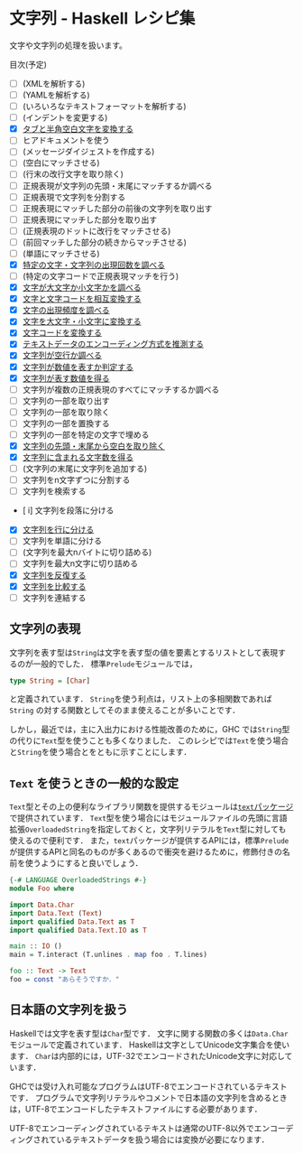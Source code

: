 # 文字列 - Haskell レシピ集

文字や文字列の処理を扱います。

目次(予定)

- [ ] (XMLを解析する)
- [ ] (YAMLを解析する)
- [ ] (いろいろなテキストフォーマットを解析する)
- [ ] (インデントを変更する)
- [x] [タブと半角空白文字を変換する](タブと半角空白文字を変換する.md)
- [ ] ヒアドキュメントを使う
- [ ] (メッセージダイジェストを作成する)
- [ ] (空白にマッチさせる)
- [ ] (行末の改行文字を取り除く)
- [ ] 正規表現が文字列の先頭・末尾にマッチするか調べる
- [ ] 正規表現で文字列を分割する
- [ ] 正規表現にマッチした部分の前後の文字列を取り出す
- [ ] 正規表現にマッチした部分を取り出す
- [ ] (正規表現のドットに改行をマッチさせる)
- [ ] (前回マッチした部分の続きからマッチさせる)
- [ ] (単語にマッチさせる)
- [x] [特定の文字・文字列の出現回数を調べる](特定の文字・文字列の出現回数を調べる.md)
- [ ] (特定の文字コードで正規表現マッチを行う)
- [x] [文字が大文字か小文字かを調べる](文字が大文字か小文字かを調べる.md)
- [x] [文字と文字コードを相互変換する](文字と文字コードを相互変換する.md)
- [x] [文字の出現頻度を調べる](文字の出現頻度を調べる.md)
- [x] [文字を大文字・小文字に変換する](文字を大文字・小文字に変換する.md)
- [x] [文字コードを変換する](文字コードを変換する.md)
- [x] [テキストデータのエンコーディング方式を推測する](テキストデータの文字エンコーディング方式を推測する.md)
- [x] [文字列が空行か調べる](文字列が空行か調べる.md)
- [x] [文字列が数値を表すか判定する](文字列が数値を表すか判定する.md)
- [x] [文字列が表す数値を得る](文字列が表す数値を得る.md)
- [ ] 文字列が複数の正規表現のすべてにマッチするか調べる
- [ ] 文字列の一部を取り出す
- [ ] 文字列の一部を取り除く
- [ ] 文字列の一部を置換する
- [ ] 文字列の一部を特定の文字で埋める
- [x] [文字列の先頭・末尾から空白を取り除く](文字列の先頭・末尾から空白を取り除く.md)
- [x] [文字列に含まれる文字数を得る](文字列に含まれる文字数を得る.md)
- [ ] (文字列の末尾に文字列を追加する)
- [ ] 文字列をn文字ずつに分割する
- [ ] 文字列を検索する
- [ i] 文字列を段落に分ける
- [x] [文字列を行に分ける](文字列を行に分ける.md)
- [ ] 文字列を単語に分ける
- [ ] (文字列を最大nバイトに切り詰める)
- [ ] 文字列を最大n文字に切り詰める
- [x] [文字列を反復する](文字列を反復する.md)
- [x] [文字列を比較する](文字列を比較する.md)
- [ ] 文字列を連結する

## 文字列の表現

文字列を表す型は``String``は文字を表す型の値を要素とするリストとして表現するのが一般的でした．
標準``Prelude``モジュールでは，

```haskell
type String = [Char]
```

と定義されています．
``String``を使う利点は，リスト上の多相関数であれば ``String`` の対する関数としてそのまま使えることが多いことです．

しかし，最近では，主に入出力における性能改善のために，GHC では``String``型の代りに``Text``型を使うことも多くなりました．
このレシピでは``Text``を使う場合と``String``を使う場合とをともに示すことにします．

## ``Text`` を使うときの一般的な設定

``Text``型とその上の便利なライブラリ関数を提供するモジュールは[``text``パッケージ](http://hackage.haskell.org/package/text)で提供されています．
``Text``型を使う場合にはモジュールファイルの先頭に言語拡張``OverloadedString``を指定しておくと，文字列リテラルを``Text``型に対しても使えるので便利です．
また，``text``パッケージが提供するAPIには，標準``Prelude``が提供するAPIと同名のものが多くあるので衝突を避けるために，修飾付きの名前を使うようにすると良いでしょう．

```haskell
{-# LANGUAGE OverloadedStrings #-}
module Foo where

import Data.Char
import Data.Text (Text)
import qualified Data.Text as T
import qualified Data.Text.IO as T

main :: IO () 
main = T.interact (T.unlines . map foo . T.lines)

foo :: Text -> Text
foo = const "あらそうですか．"
```

## 日本語の文字列を扱う

Haskellでは文字を表す型は``Char``型です．
文字に関する関数の多くは``Data.Char``モジュールで定義されています．
Haskellは文字としてUnicode文字集合を使います．
``Char``は内部的には，UTF-32でエンコードされたUnicode文字に対応しています．

GHCでは受け入れ可能なプログラムはUTF-8でエンコードされているテキストです．
プログラムで文字列リテラルやコメントで日本語の文字列を含めるときは，UTF-8でエンコードしたテキストファイルにする必要があります．

UTF-8でエンコーディングされているテキストは通常のUTF-8以外でエンコーディングされているテキストデータを扱う場合には変換が必要になります．
